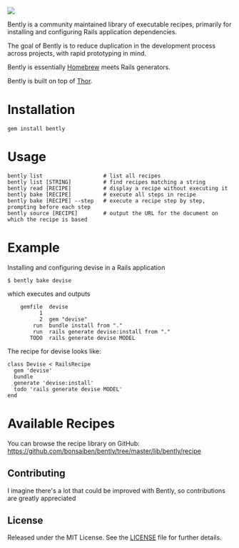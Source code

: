 [<img src="https://secure.travis-ci.org/bonsaiben/bently.png">](http://travis-ci.org/bonsaiben/bently)

Bently is a community maintained library of executable recipes, primarily for installing and configuring Rails application dependencies.

The goal of Bently is to reduce duplication in the development process across projects, with rapid prototyping in mind.

Bently is essentially [Homebrew](https://github.com/mxcl/homebrew) meets Rails generators.

Bently is built on top of [Thor](https://github.com/wycats/thor).


Installation
============

    gem install bently


Usage
=====

    bently list                   # list all recipes
    bently list [STRING]          # find recipes matching a string
    bently read [RECIPE]          # display a recipe without executing it
    bently bake [RECIPE]          # execute all steps in recipe
    bently bake [RECIPE] --step   # execute a recipe step by step, prompting before each step
    bently source [RECIPE]        # output the URL for the document on which the recipe is based


Example
=======

Installing and configuring devise in a Rails application

    $ bently bake devise
    
which executes and outputs

        gemfile  devise
              1  
              2  gem "devise"
            run  bundle install from "."
            run  rails generate devise:install from "."
           TODO  rails generate devise MODEL

The recipe for devise looks like:

    class Devise < RailsRecipe
      gem 'devise'
      bundle
      generate 'devise:install'
      todo 'rails generate devise MODEL'
    end


Available Recipes
=================

You can browse the recipe library on GitHub: https://github.com/bonsaiben/bently/tree/master/lib/bently/recipe


Contributing
------------

I imagine there's a lot that could be improved with Bently, so contributions are greatly appreciated 


License
-------
Released under the MIT License.  See the [LICENSE][] file for further details.

[license]: LICENSE
